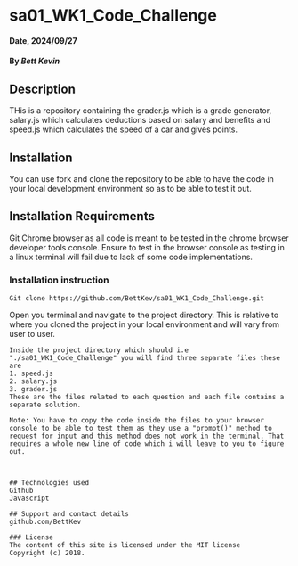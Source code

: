 # sa01_WK1_Code_Challenge

#### Date, 2024/09/27

#### By *Bett Kevin*

## Description
THis is a repository containing the grader.js which is a grade generator, salary.js which calculates deductions based on salary and benefits and speed.js which calculates the speed of a car and gives points.

## Installation
You can use fork and clone the repository to be able to have the code in your local development environment so as to be able to test it out.

## Installation Requirements
Git
Chrome browser as all code is meant to be tested in the chrome browser developer tools console.
Ensure to test in the browser console as testing in a linux terminal will fail due to lack of some code implementations.

### Installation instruction
```
Git clone https://github.com/BettKev/sa01_WK1_Code_Challenge.git

```
Open you terminal and navigate to the project directory. This is relative to where you cloned the project in your local environment and will vary from user to user.

```
Inside the project directory which should i.e "./sa01_WK1_Code_Challenge" you will find three separate files these are
1. speed.js
2. salary.js
3. grader.js
These are the files related to each question and each file contains a separate solution.

Note: You have to copy the code inside the files to your browser console to be able to test them as they use a "prompt()" method to request for input and this method does not work in the terminal. That requires a whole new line of code which i will leave to you to figure out.



## Technologies used
Github
Javascript

## Support and contact details
github.com/BettKev

### License
The content of this site is licensed under the MIT license
Copyright (c) 2018.



















